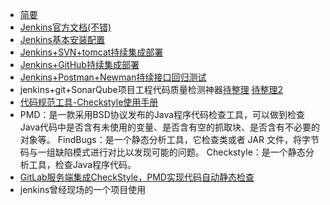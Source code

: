 * [简要](README)
* [Jenkins官方文档(不错)](https://jenkins.io/zh/doc/pipeline/tour/getting-started/)
* [Jenkins基本安装配置](Jenkins_installConfig)
* [Jenkins+SVN+tomcat持续集成部署](Jenkins_SVN)
* [Jenkins+GitHub持续集成部署](jenkins_GitHub)
* [Jenkins+Postman+Newman持续接口回归测试](Jenkins_Postman_Newman)
* jenkins+git+SonarQube项目工程代码质量检测神器[待整理](https://www.imooc.com/article/279446?block_id=tuijian_wz) [待整理2](https://blog.csdn.net/zuozewei/article/details/84539396)
* [代码规范工具-Checkstyle使用手册](https://blog.csdn.net/maritimesun/article/details/7668718)
* PMD：是一款采用BSD协议发布的Java程序代码检查工具，可以做到检查Java代码中是否含有未使用的变量、是否含有空的抓取块、是否含有不必要的对象等。
       FindBugs：是一个静态分析工具，它检查类或者 JAR 文件，将字节码与一组缺陷模式进行对比以发现可能的问题。
       Checkstyle：是一个静态分析工具，检查Java程序代码。
* [GitLab服务端集成CheckStyle，PMD实现代码自动静态检查](https://blog.csdn.net/lqzkcx3/article/details/105176307)
* jenkins曾经现场的一个项目使用

